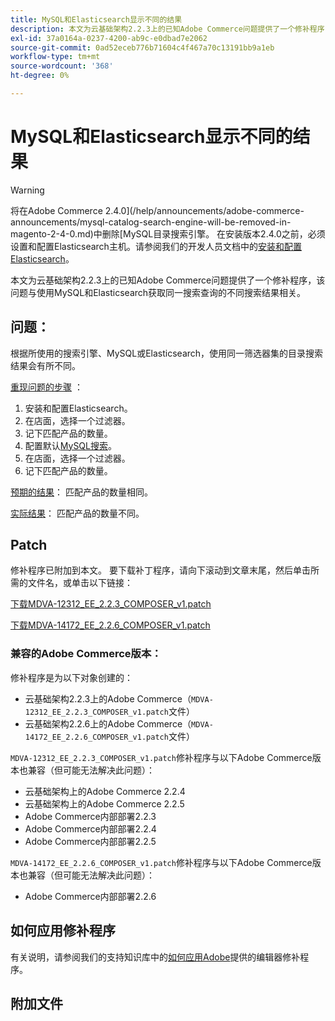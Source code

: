 ```yaml
---
title: MySQL和Elasticsearch显示不同的结果
description: 本文为云基础架构2.2.3上的已知Adobe Commerce问题提供了一个修补程序，该问题与使用MySQL和Elasticsearch获取同一搜索查询的不同搜索结果相关。
exl-id: 37a0164a-0237-4200-ab9c-e0dbad7e2062
source-git-commit: 0ad52eceb776b71604c4f467a70c13191bb9a1eb
workflow-type: tm+mt
source-wordcount: '368'
ht-degree: 0%

---
```


# MySQL和Elasticsearch显示不同的结果

>[!WARNING]
>
> 将在Adobe Commerce 2.4.0](/help/announcements/adobe-commerce-announcements/mysql-catalog-search-engine-will-be-removed-in-magento-2-4-0.md)中删除[MySQL目录搜索引擎。 在安装版本2.4.0之前，必须设置和配置Elasticsearch主机。请参阅我们的开发人员文档中的[安装和配置Elasticsearch](https://devdocs.magento.com/guides/v2.3/config-guide/elasticsearch/es-overview.html)。

本文为云基础架构2.2.3上的已知Adobe Commerce问题提供了一个修补程序，该问题与使用MySQL和Elasticsearch获取同一搜索查询的不同搜索结果相关。

## 问题：

根据所使用的搜索引擎、MySQL或Elasticsearch，使用同一筛选器集的目录搜索结果会有所不同。

<u>重现问题的步骤</u> ：

1. 安装和配置Elasticsearch。
1. 在店面，选择一个过滤器。
1. 记下匹配产品的数量。
1. 配置默认[MySQL搜索](/help/announcements/adobe-commerce-announcements/mysql-catalog-search-engine-will-be-removed-in-magento-2-4-0.md)。
1. 在店面，选择一个过滤器。
1. 记下匹配产品的数量。

<u>预期的结果</u>：
匹配产品的数量相同。

<u>实际结果</u>：
匹配产品的数量不同。

## Patch

修补程序已附加到本文。 要下载补丁程序，请向下滚动到文章末尾，然后单击所需的文件名，或单击以下链接：

[下载MDVA-12312\_EE\_2.2.3\_COMPOSER\_v1.patch](assets/MDVA-12312_EE_2.2.3_COMPOSER_v1.patch.zip)

[下载MDVA-14172\_EE\_2.2.6\_COMPOSER\_v1.patch](assets/MDVA-14172_EE_2.2.6_COMPOSER_v1.patch.zip)

### 兼容的Adobe Commerce版本：

修补程序是为以下对象创建的：

* 云基础架构2.2.3上的Adobe Commerce（`MDVA-12312_EE_2.2.3_COMPOSER_v1.patch`文件）
* 云基础架构2.2.6上的Adobe Commerce（`MDVA-14172_EE_2.2.6_COMPOSER_v1.patch`文件）

`MDVA-12312_EE_2.2.3_COMPOSER_v1.patch`修补程序与以下Adobe Commerce版本也兼容（但可能无法解决此问题）：

* 云基础架构上的Adobe Commerce 2.2.4
* 云基础架构上的Adobe Commerce 2.2.5
* Adobe Commerce内部部署2.2.3
* Adobe Commerce内部部署2.2.4
* Adobe Commerce内部部署2.2.5

`MDVA-14172_EE_2.2.6_COMPOSER_v1.patch`修补程序与以下Adobe Commerce版本也兼容（但可能无法解决此问题）：

* Adobe Commerce内部部署2.2.6

## 如何应用修补程序

有关说明，请参阅我们的支持知识库中的[如何应用Adobe](/help/how-to/general/how-to-apply-a-composer-patch-provided-by-magento.md)提供的编辑器修补程序。

## 附加文件

